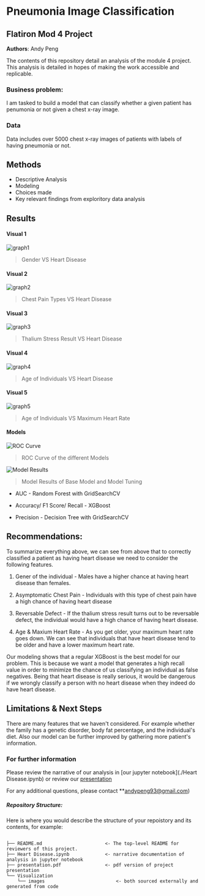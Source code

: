 # Pneumonia Image Classification
## Flatiron Mod 4 Project

**Authors**: Andy Peng

The contents of this repository detail an analysis of the module 4 project. This analysis is detailed in hopes of making the work accessible and replicable.


### Business problem:

I am tasked to build a model that can classify whether a given patient has penumonia or not given a chest x-ray image.


### Data
Data includes over 5000 chest x-ray images of patients with labels of having pneumonia or not.


## Methods
- Descriptive Analysis
- Modeling
- Choices made
- Key relevant findings from exploritory data analysis

## Results


#### Visual 1
![graph1](./Visualizations/Gender.PNG)
> Gender VS Heart Disease

#### Visual 2
![graph2](./Visualizations/ChestPain.PNG)
> Chest Pain Types VS Heart Disease

#### Visual 3
![graph3](./Visualizations/Thal.PNG)
> Thalium Stress Result VS Heart Disease

#### Visual 4
![graph4](./Visualizations/Age.PNG)
> Age of Individuals VS Heart Disease

#### Visual 5
![graph5](./Visualizations/AgeMax.PNG)
> Age of Individuals VS Maximum Heart Rate

#### Models
![ROC Curve](./Visualizations/ROC1.PNG)
> ROC Curve of the different Models

![Model Results](./Visualizations/ModelResults.PNG)
> Model Results of Base Model and Model Tuning

* AUC - Random Forest with GridSearchCV

* Accuracy/ F1 Score/ Recall - XGBoost

* Precision - Decision Tree with GridSearchCV



## Recommendations:

To summarize everything above, we can see from above that to correctly classified a patient as having heart disease we need to consider the following features.

1) Gener of the individual - Males have a higher chance at having heart disease than females.

2) Asymptomatic Chest Pain - Individuals with this type of chest pain have a high chance of having heart disease

3) Reversable Defect - If the thalium stress result turns out to be reversable defect, the individual would have a high chance of having heart disease.

4) Age & Maxium Heart Rate - As you get older, your maximum heart rate goes down. We can see that individuals that have heart disease tend to be older and have a lower maximum heart rate.

Our modeling shows that a regular XGBoost is the best model for our problem. This is because we want a model that generates a high recall value in order to minimize the chance of us classifying an individual as false negatives. Being that heart disease is really serious, it would be dangerous if we wrongly classify a person with no heart disease when they indeed do have heart disease.


## Limitations & Next Steps

There are many features that we haven't considered. For example whether the family has a genetic disorder, body fat percentage, and the individual's diet. Also our model can be further improved by gathering more patient's information.


### For further information
Please review the narrative of our analysis in [our jupyter notebook](./Heart Disease.ipynb) or review our [presentation](./SampleProjectSlides.pdf)

For any additional questions, please contact **andypeng93@gmail.com)


##### Repository Structure:

Here is where you would describe the structure of your repoistory and its contents, for example:

```

├── README.md                       <- The top-level README for reviewers of this project.
├── Heart Disease.ipynb             <- narrative documentation of analysis in jupyter notebook
├── presentation.pdf                <- pdf version of project presentation
└── Visualization
    └── images                          <- both sourced externally and generated from code

```
